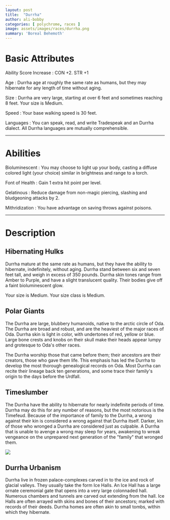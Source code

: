 ```yaml
---
layout: post
title:  "Durrha"
author: ali-bobby
categories: [ polychrome, races ]
image: assets/images/races/durrha.png
summary: 'Boreal Behemoth'
---
```

# Basic Attributes

Ability Score Increase
: CON +2. STR +1

Age
: Durrha age at roughly the same rate as humans, but they may hibernate for any length of time without aging.

Size
: Durrha are very large, starting at over 6 feet and sometimes reaching 8 feet. Your size is Medium.

Speed
: Your base walking speed is 30 feet.

Languages
: You can speak, read, and write Tradespeak and an Durrha dialect. All Durrha languages are mutually comprehensible.

---

# Abilities

Bioluminescent
: You may choose to light up your body, casting a diffuse colored light (your choice) similar in brightness and range to a torch.

Font of Health
: Gain 1 extra hit point per level.

Gelatinous
: Reduce damage from non-magic piercing, slashing and bludgeoning attacks by 2.

Mithridization
: You have advantage on saving throws against poisons.

---

# Description

## Hibernating Hulks
Durrha mature at the same rate as humans, but they have the ability to hibernate, indefinitely, without aging. Durrha stand between six and seven feet tall, and weigh in excess of 350 pounds. Durrha skin tones range from Amber to Purple, and have a slight translucent quality. Their bodies give off a faint bioluminescent glow.

Your size is Medium. Your size class is Medium.

## Polar Giants
The Durrha are large, blubbery humanoids, native to the arctic circle of Oda. The Durrha are broad and robust, and are the heaviest of the major races of Oda. Durrha skin is light in color, with undertones of red, yellow or blue. Large bone crests and knobs on their skull make their heads appear lumpy and grotesque to Oda's other races.

The Durrha worship those that came before them; their ancestors are their creators, those who gave them life. This emphasis has led the Durrha to develop the most thorough genealogical records on Oda. Most Durrha can recite their lineage back ten generations, and some trace their family's origin to the days before the Urdfall.

## Timeslumber
The Durrha have the ability to hibernate for nearly indefinite periods of time. Durrha may do this for any number of reasons, but the most notorious is the Timefeud. Because of the importance of family to the Durrha, a wrong against their kin is considered a wrong against that Durrha itself. Darker, kin of those who wronged a Durrha are considered just as culpable. A Durrha that is unable to avenge a wrong may sleep for years, awakening to wreak vengeance on the unprepared next generation of the "family" that wronged them.

![](https://open.spotify.com/track/2aUv0uf0zDg2XF5qiWq0Ji?si=xazDEknJT-Wli-1gmPyEPg)

## Durrha Urbanism

Durrha live in frozen palace-complexes carved in to the ice and rock of glacial valleys. They usually take the form Ice Halls. An Ice Hall has a large ornate ceremonial gate that opens into a very large colonnaded hall. Numerous chambers and tunnels are carved out extending from the hall. Ice Halls are often arrayed with skins and bones of their ancestors; marked with records of their deeds. Durrha homes are often akin to small tombs, within which they hibernate.